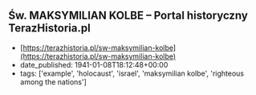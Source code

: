 ## Św. MAKSYMILIAN KOLBE – Portal historyczny TerazHistoria.pl
 - [https://terazhistoria.pl/sw-maksymilian-kolbe](https://terazhistoria.pl/sw-maksymilian-kolbe)
 - date_published: 1941-01-08T18:12:48+00:00
 - tags: ['example', 'holocaust', 'israel', 'maksymilian kolbe', 'righteous among the nations']

